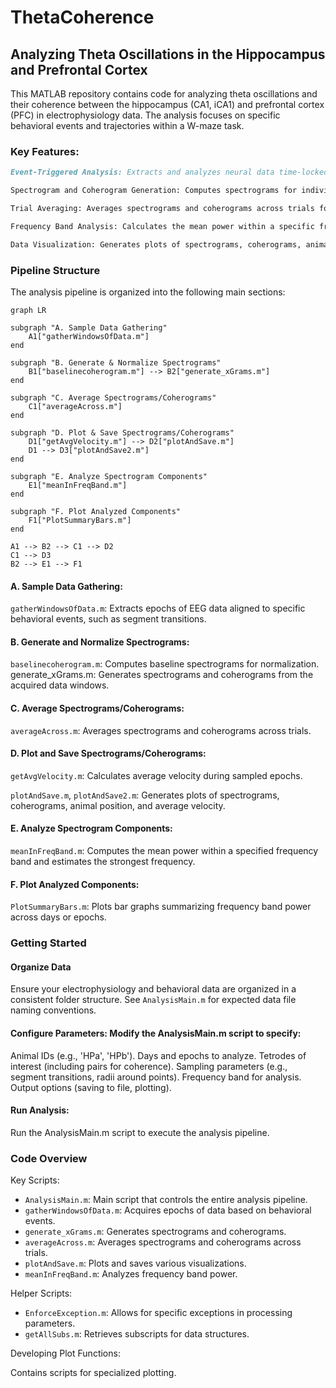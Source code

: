 # ThetaCoherence
## Analyzing Theta Oscillations in the Hippocampus and Prefrontal Cortex

This MATLAB repository contains code for analyzing theta oscillations and their coherence between the hippocampus (CA1, iCA1) and prefrontal cortex (PFC) in electrophysiology data. The analysis focuses on specific behavioral events and trajectories within a W-maze task.

### Key Features:

```markdown
Event-Triggered Analysis: Extracts and analyzes neural data time-locked to specific behavioral events (e.g., segment transitions on a maze).

Spectrogram and Coherogram Generation: Computes spectrograms for individual tetrodes and coherograms for tetrode pairs.

Trial Averaging: Averages spectrograms and coherograms across trials for robust measures of oscillatory activity.

Frequency Band Analysis: Calculates the mean power within a specific frequency band (e.g., theta band) and identifies the strongest frequency per time bin.

Data Visualization: Generates plots of spectrograms, coherograms, animal position, and average velocity for visualization and interpretation.
```

### Pipeline Structure

The analysis pipeline is organized into the following main sections:

```mermaid
graph LR

subgraph "A. Sample Data Gathering"
    A1["gatherWindowsOfData.m"]
end

subgraph "B. Generate & Normalize Spectrograms"
    B1["baselinecoherogram.m"] --> B2["generate_xGrams.m"]
end

subgraph "C. Average Spectrograms/Coherograms"
    C1["averageAcross.m"] 
end

subgraph "D. Plot & Save Spectrograms/Coherograms"
    D1["getAvgVelocity.m"] --> D2["plotAndSave.m"]
    D1 --> D3["plotAndSave2.m"]
end

subgraph "E. Analyze Spectrogram Components"
    E1["meanInFreqBand.m"]
end

subgraph "F. Plot Analyzed Components"
    F1["PlotSummaryBars.m"]
end

A1 --> B2 --> C1 --> D2
C1 --> D3
B2 --> E1 --> F1
```

#### A. Sample Data Gathering:

`gatherWindowsOfData.m`: Extracts epochs of EEG data aligned to specific behavioral events, such as segment transitions.

#### B. Generate and Normalize Spectrograms:

`baselinecoherogram.m`: Computes baseline spectrograms for normalization.
generate_xGrams.m: Generates spectrograms and coherograms from the acquired data windows.
#### C. Average Spectrograms/Coherograms:

`averageAcross.m`: Averages spectrograms and coherograms across trials.
#### D. Plot and Save Spectrograms/Coherograms:

`getAvgVelocity.m`: Calculates average velocity during sampled epochs.

`plotAndSave.m`, `plotAndSave2.m`: Generates plots of spectrograms, coherograms, animal position, and average velocity.

#### E. Analyze Spectrogram Components:

`meanInFreqBand.m`: Computes the mean power within a specified frequency band and estimates the strongest frequency.

#### F. Plot Analyzed Components:

`PlotSummaryBars.m`: Plots bar graphs summarizing frequency band power across days or epochs.

### Getting Started

#### Organize Data 

Ensure your electrophysiology and behavioral data are organized in a consistent folder structure. See `AnalysisMain.m` for expected data file naming conventions.

#### Configure Parameters: Modify the AnalysisMain.m script to specify:
Animal IDs (e.g., 'HPa', 'HPb').
Days and epochs to analyze.
Tetrodes of interest (including pairs for coherence).
Sampling parameters (e.g., segment transitions, radii around points).
Frequency band for analysis.
Output options (saving to file, plotting).
#### Run Analysis: 
Run the AnalysisMain.m script to execute the analysis pipeline.

### Code Overview
Key Scripts:

- `AnalysisMain.m`: Main script that controls the entire analysis pipeline.
- `gatherWindowsOfData.m`: Acquires epochs of data based on behavioral events.
- `generate_xGrams.m`: Generates spectrograms and coherograms.
- `averageAcross.m`: Averages spectrograms and coherograms across trials.
- `plotAndSave.m`: Plots and saves various visualizations.
- `meanInFreqBand.m`: Analyzes frequency band power.

Helper Scripts:

- `EnforceException.m`: Allows for specific exceptions in processing parameters.
- `getAllSubs.m`: Retrieves subscripts for data structures.

Developing Plot Functions: 

Contains scripts for specialized plotting.

